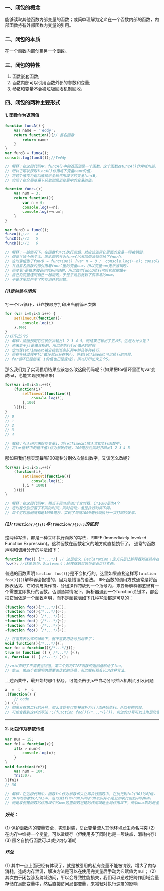 ### 一、闭包的概念.
能够读取其他函数内部变量的函数；或简单理解为定义在一个函数内部的函数，内部函数持有外部函数内变量的引用。

### 二、闭包的本质
在一个函数内部创建另一个函数。

### 三、闭包的特性
1. 函数嵌套函数;
2. 函数内部可以引用函数外部的参数和变量;
3. 参数和变量不会被垃圾回收机制回收。

### 四、闭包的两种主要形式
#### 1. 函数作为返回值 
```javascript
function funcA() {
    var name = 'Teddy';
    return function(){// 匿名函数
        return name;
    }
}
var funcB = funcA();
console.log(funcB());//Teddy

// 解释：在这段代码中，funcA()中的返回值是一个函数，这个函数在funcA()作用域内部，
// 所以它可以获取funcA()作用域下变量name的值，
// 将这个值作为返回值赋给全局作用域下的变量funcB,
// 实现了在全局变量下获取到局部变量中的变量的值。
```


```javascript
function funcC(){
    var num = 3;
    return function(){
        var n = 0;
        console.log(++n);
        console.log(++num);
    }
}

var funcD = funcC();
funcD();//1   4
funcD();//1   5
funcD();//1   6

// 解释：一般情况下，在函数funcC执行完后，就应该连同它里面的变量一同被销毁，
// 但是在这个例子中，匿名函数作为funcC的返回值被赋值给了funcD，
// 这时候相当于funcD = function() {var n = 0 ;  console.log(++n); console.log(++num); }，
// 并且匿名函数内部引用着funcC里的变量num，所以变量num无法被销毁，
// 而变量n是每次被调用时新创建的，所以每次funcD执行完后它就把属于
// 自己的变量连同自己一起销毁，于是乎最后就剩下孤零零的num，
// 于是这里就产生了内存消耗的问题。
```

##### (1)定时器与闭包
写一个for循环，让它按顺序打印出当前循环次数
```javascript
for (var i=0;i<5;i++) {
    setTimeout(function(){
        console.log(i)
    },100)
}
//打印出5个5
// 解释：按照预期它应该依次输出1 2 3 4 5，而结果它输出了五次5，这是为什么呢？
// 原来由于js是单线程的，所以在执行for循环的时候
// 定时器setTimeout被安排到任务队列中排队等待执行，
// 而在等待过程中for循环就已经在执行，等到setTimeout可以执行的时候，
// for循环已经结束，i的值也已经变成5，所以打印出来五个5。
```

那么我们为了实现预期结果应该怎么改这段代码呢？(如果把for循环里面的var变成let，也能实现预期结果)
```javascript
for(var i=0;i<5;i++){
    (function(i){
        setTimeout(function(){
            console.log(i);
        },100)
    }(i));
}
// 0
// 1
// 2
// 3
// 4

// 解释：引入闭包来保存变量i，将setTimeout放入立即执行函数中，
// 将for循环中的循环值i作为参数传递，100毫秒后同时打印出1 2 3 4 5
```

那如果我们想实现每隔100毫秒分别依次输出数字，又该怎么改呢?
```javascript
for(var i=1;i<5;i++){
    (function(i){
        setTimeout(function(){
            console.log(i);
        },i * 1000)
    })(i)
}

// 解释：在这段代码中，相当于同时启动3个定时器，i*1000是为4个
// 定时器分别设置了不同的时间，同时启动，但是执行时间不同，
// 每个定时器间隔都是1000毫秒，实现了每隔1000毫秒就执行一次打印的效果。
```


##### (2)`(function(){}())`与`(function(){})()`的区别
这两种写法，都是一种立即执行函数的写法，即IIFE (Immediately Invoked Function Expression)。这种函数在函数定义的地方就直接执行了。
通常的函数声明和调用分开的写法如下：
```javascript
function foo() {/*...*/} // 这是定义，Declaration；定义只是让解释器知道其存在，但是不会运行。
foo(); //这是语句，Statement；解释器遇到语句是会运行它的。
```

普通的函数声明`function foo(){}`是不会执行的。这里如果直接这样写`function foo(){}()`解释器会报错的，因为是错误的语法。
IIFE函数的调用方式通常是将函数表达式、它的调用操作符、分组操作符放到一个括号内，来告诉解释器这里有一个需要立即执行的函数。否则通常情况下，解析器遇到一个function关键字，都会把它当做是一个函数声明，而不是函数表如下几种写法都是可以的：
```javascript
(function foo(){/*...*/}());
(function foo(){/*...*/})();
!function foo() {/*...*/}();
+function foo() {/*...*/}();
-function foo() {/*...*/}();
~function foo() {/*...*/}();

// 在需要表达式的场景下，就不需要用括号括起来了：
void function(){/*...*/}();
var foo = function(){/*...*/}(); 
true && function () { /*...*/ }();
0, function () { /*...*/ }();

//void声明了不需要返回值，第二个则将IIFE函数的返回值赋给了foo。
// 第三、第四个都是明确需要表达式的场景，所以解析器会认识这种写法。
```

上述函数中，最开始的那个括号，可能会由于js中自动分号插入机制而引发问题
```javascript
a  =  b  +  c 
;(function() { 
    // code 
}) ();
// 如果没有第二行的分号，那么该处有可能被解析为c()而开始执行。所以有的时候，
// 可能会看到这样的写法：;(function foo(){/*...*/}())，前边的分号可以认为是防御型分号。
```
---

#### 2. 闭包作为参数传递
```javascript
var num = 15;
var fn1 = function(x){
    if(x > num){
        console.log(x);
    }
}
void function(fn2){
    var num = 100;
    fn2(30);
}(fn1)
// 30

// 解释：在这段代码中，函数fn1作为参数传入立即执行函数中，在执行到fn2(30)的时候，
// 30作为参数传入fn1中，这时候if(x>num)中的num取的并不是立即执行函数中的num，
// 而是取创建函数的作用域中的num这里函数创建的作用域是全局作用域下，所以num取的是全局作用域中的值15，即30>15，打印30
```


##### 好处：
(1) 保护函数内的变量安全，实现封装，防止变量流入其他环境发生命名冲突
(2) 在内存中维持一个变量，可以做缓存（但使用多了同时也是一项缺点，消耗内存）
(3) 匿名自执行函数可以减少内存消耗

##### 坏处
(1) 其中一点上面已经有体现了，就是被引用的私有变量不能被销毁，增大了内存消耗，造成内存泄漏，解决方法是可以在使用完变量后手动为它赋值为null；
(2) 其次由于闭包涉及跨域访问，所以会导致性能损失，我们可以通过把跨作用域变量存储在局部变量中，然后直接访问局部变量，来减轻对执行速度的影响
   